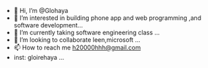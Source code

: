 - 👋 Hi, I’m @Glohaya
- 👀 I’m interested in building phone app and web programming ,and software development...
- 🌱 I’m currently taking software engineering class ...
- 💞️ I’m looking to collaborate leen,microsoft ...
- 📫 How to reach me h20000hhh@gmail.com 
- inst: gloirehaya ...

<!---
Glohaya/Glohaya is a ✨ special ✨ repository because its `README.md` (this file) appears on your GitHub profile.
You can click the Preview link to take a look at your changes.
--->
